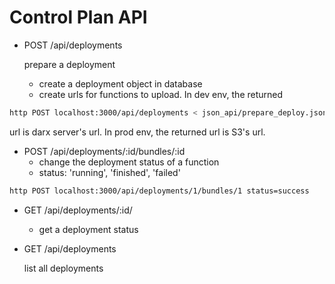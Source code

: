 # Control Plan API

- POST /api/deployments
  
  prepare a deployment
  - create a deployment object in database
  - create urls for functions to upload. In dev env, the returned

```bash
http POST localhost:3000/api/deployments < json_api/prepare_deploy.json
```
url is darx server's url. In prod env, the returned url is S3's url.

- POST /api/deployments/:id/bundles/:id
  - change the deployment status of a function
  - status: 'running', 'finished', 'failed'

```bash
http POST localhost:3000/api/deployments/1/bundles/1 status=success
```

- GET /api/deployments/:id/
  - get a deployment status


- GET /api/deployments

  list all deployments